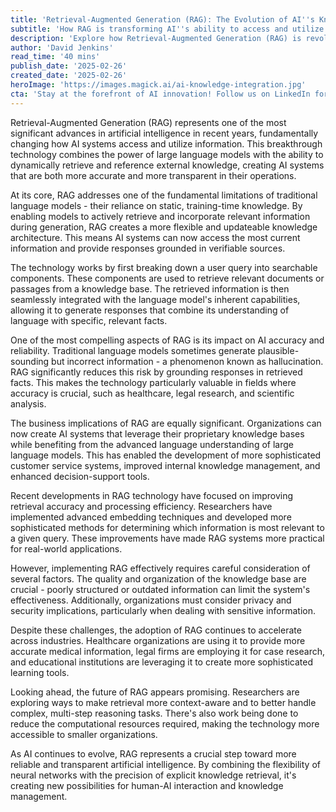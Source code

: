 ```yaml
---
title: 'Retrieval-Augmented Generation (RAG): The Evolution of AI''s Knowledge Integration'
subtitle: 'How RAG is transforming AI''s ability to access and utilize information'
description: 'Explore how Retrieval-Augmented Generation (RAG) is revolutionizing AI systems by enabling them to dynamically access and incorporate external knowledge, leading to more accurate and reliable artificial intelligence solutions across industries.'
author: 'David Jenkins'
read_time: '40 mins'
publish_date: '2025-02-26'
created_date: '2025-02-26'
heroImage: 'https://images.magick.ai/ai-knowledge-integration.jpg'
cta: 'Stay at the forefront of AI innovation! Follow us on LinkedIn for regular updates on breakthrough technologies like RAG and expert insights into the evolving landscape of artificial intelligence.'
---
```


Retrieval-Augmented Generation (RAG) represents one of the most significant advances in artificial intelligence in recent years, fundamentally changing how AI systems access and utilize information. This breakthrough technology combines the power of large language models with the ability to dynamically retrieve and reference external knowledge, creating AI systems that are both more accurate and more transparent in their operations.

At its core, RAG addresses one of the fundamental limitations of traditional language models - their reliance on static, training-time knowledge. By enabling models to actively retrieve and incorporate relevant information during generation, RAG creates a more flexible and updateable knowledge architecture. This means AI systems can now access the most current information and provide responses grounded in verifiable sources.

The technology works by first breaking down a user query into searchable components. These components are used to retrieve relevant documents or passages from a knowledge base. The retrieved information is then seamlessly integrated with the language model's inherent capabilities, allowing it to generate responses that combine its understanding of language with specific, relevant facts.

One of the most compelling aspects of RAG is its impact on AI accuracy and reliability. Traditional language models sometimes generate plausible-sounding but incorrect information - a phenomenon known as hallucination. RAG significantly reduces this risk by grounding responses in retrieved facts. This makes the technology particularly valuable in fields where accuracy is crucial, such as healthcare, legal research, and scientific analysis.

The business implications of RAG are equally significant. Organizations can now create AI systems that leverage their proprietary knowledge bases while benefiting from the advanced language understanding of large language models. This has enabled the development of more sophisticated customer service systems, improved internal knowledge management, and enhanced decision-support tools.

Recent developments in RAG technology have focused on improving retrieval accuracy and processing efficiency. Researchers have implemented advanced embedding techniques and developed more sophisticated methods for determining which information is most relevant to a given query. These improvements have made RAG systems more practical for real-world applications.

However, implementing RAG effectively requires careful consideration of several factors. The quality and organization of the knowledge base are crucial - poorly structured or outdated information can limit the system's effectiveness. Additionally, organizations must consider privacy and security implications, particularly when dealing with sensitive information.

Despite these challenges, the adoption of RAG continues to accelerate across industries. Healthcare organizations are using it to provide more accurate medical information, legal firms are employing it for case research, and educational institutions are leveraging it to create more sophisticated learning tools.

Looking ahead, the future of RAG appears promising. Researchers are exploring ways to make retrieval more context-aware and to better handle complex, multi-step reasoning tasks. There's also work being done to reduce the computational resources required, making the technology more accessible to smaller organizations.

As AI continues to evolve, RAG represents a crucial step toward more reliable and transparent artificial intelligence. By combining the flexibility of neural networks with the precision of explicit knowledge retrieval, it's creating new possibilities for human-AI interaction and knowledge management.